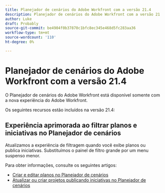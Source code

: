 ```yaml
---
title: Planejador de cenários do Adobe Workfront com a versão 21.4
description: Planejador de cenários do Adobe Workfront com a versão 21.4
author: Luke
draft: Probably
source-git-commit: be4904f0b37870c1bfc8ec345e468d5fc283aa36
workflow-type: tm+mt
source-wordcount: '110'
ht-degree: 0%

---
```


# Planejador de cenários do Adobe Workfront com a versão 21.4

O Planejador de cenários do Adobe Workfront está disponível somente com a nova experiência do Adobe Workfront.

Os seguintes recursos estão incluídos na versão 21.4:

## Experiência aprimorada ao filtrar planos e iniciativas no Planejador de cenários

Atualizamos a experiência de filtragem quando você exibe planos ou publica iniciativas. Substituímos o painel de filtro grande por um menu suspenso menor.

Para obter informações, consulte os seguintes artigos:

* [Criar e editar planos no Planejador de cenários](../../../scenario-planner/create-and-edit-plans.md)
* [Atualizar ou criar projetos publicando iniciativas no Planejador de cenários](../../../scenario-planner/publish-scenarios-update-projects.md)

